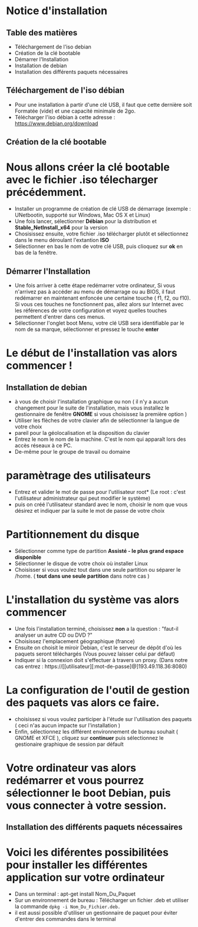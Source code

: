 # Notice d'installation

## Table des matières
* Téléchargement de l'iso debian
* Création de la clé bootable
* Démarrer l'Installation
* Installation de debian
* Installation des différents paquets nécessaires

## Téléchargement de l'iso débian
* Pour une installation à partir d'une clé USB, il faut que cette dernière soit Formatée (vide) et une capacité minimale de 2go.
* Télécharger l'iso débian à cette adresse : https://www.debian.org/download

## Création de la clé bootable
# Nous allons créer la clé bootable avec le fichier .iso télecharger précédemment.
*  Installer un programme de création de clé USB de démarrage (exemple : UNetbootin, supporté sur Windows, Mac OS X et Linux)
* Une fois lancer, sélectionner __Débian__ pour la distribution et __Stable_NetInstall_x64__ pour la version
* Chosisissez ensuite, votre fichier .iso télécharger plutôt et sélectionnez dans le menu déroulant l'extantion __ISO__
* Sélectionner en bas le nom de votre clé USB, puis clioquez sur __ok__ en bas de la fenêtre.

## Démarrer l'Installation
* Une fois arriver à cette étape redémarrer votre ordinateur, Si vous n'arrivez pas à accéder au menu de démarrage ou au BIOS, il faut redémarrer en maintenant enfoncée une certaine touche ( f1, f2, ou f10). Si vous ces touches ne fonctionnent pas, allez alors sur Internet avec les références de votre configuration et voyez quelles touches permettent d'entrer dans ces menus.
*  Sélectionner l'onglet boot Menu, votre clé USB sera identifiable par le nom de sa marque, sélectionner et pressez le touche __enter__
# Le début de l'installation vas alors commencer !

## Installation de debian

* à vous de choisir l'installation graphique ou non ( il n'y a aucun changement pour le suite de l'installation, mais vous installez le gestionnaire de fenêtre __GNOME__ si vous choisissez la première option )
* Utiliser les flèches de votre clavier afin de sélectionner la langue de votre choix 
* pareil pour la géolocalisation et la disposition du clavier
* Entrez le nom le nom de la machine. C'est le nom qui apparaît lors des accès réseaux à ce PC.
* De-même pour le groupe de travail ou domaine
# paramètrage des utilisateurs

*  Entrez et valider le mot de passe pour l'utilisateur root* (Le root : c'est l'utilisateur administrateur qui peut modifier le système)
* puis on créé l'utilisateur standard avec le nom, choisir le nom que vous désirez et indiquer par la suite le mot de passe de votre choix
# Partitionnement du disque

* Sélectionner comme type de partition __Assisté - le plus grand espace disponible__
* Sélectionner le disque de votre choix où installer Linux
* Choisisser si vous voulez tout dans une seule partition ou séparer le /home. ( __tout dans une seule partition__ dans notre cas )
# L'installation du système vas alors commencer

* Une fois l'installation terminé, choisissez __non__ a la question : "faut-il analyser un autre CD ou DVD ?"
* Choisissez l'emplacement géographique (france)
* Ensuite on choisit le miroir Debian, c'est le serveur de dépôt d'où les paquets seront téléchargés (Vous pouvez laisser celui par défaut)
* Indiquer si la connexion doit s'effectuer à travers un proxy. (Dans notre cas entrez : https://[[utilisateur][:mot-de-passe]@]193.49.118.36:8080)
# La configuration de l'outil de gestion des paquets vas alors ce faire.

* choisissez si vous voulez participer à l'étude sur l'utilisation des paquets ( ceci n'as aucun impacte sur l'installation )
* Enfin, sélectionnez les différent environnement de bureau souhait ( GNOME et XFCE ), cliquez sur __continuer__ puis sélectionnez le gestionaire graphique de session par défault
# Votre ordinateur vas alors redémarrer et vous pourrez sélectionner le boot Debian, puis vous connecter à votre session.

## Installation des différents paquets nécessaires
# Voici les diférentes possibilitées pour installer les différentes application sur votre ordinateur

* Dans un terminal : apt-get install Nom_Du_Paquet
* Sur un environnement de bureau : Télécharger un fichier .deb et utiliser la commande `dpkg -i Nom_Du_Fichier.deb.`
* il est aussi possible d'utiliser un gestionnaire de paquet pour éviter d'entrer des commandes dans le terminal
